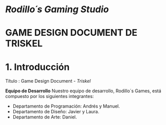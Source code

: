 # *Rodillo´s Gaming Studio*

# GAME DESIGN DOCUMENT DE TRISKEL

# 1. Introducción 
Título
: Game Design Document - *Triskel*

<b>Equipo de Desarrollo</b>
Nuestro equipo de desarrollo, Rodillo´s Games, está compuesto por los siguientes integrantes:
+ Departamento de Programación: Andrés y Manuel.
+ Departamento de Diseño: Javier y Laura.
+ Departamento de Arte: Daniel.

